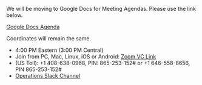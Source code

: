 We will be moving to Google Docs for Meeting Agendas. Please use the link below.

[Google Docs Agenda](https://docs.google.com/document/d/1jv1zxwH9x29PkzmoMpmaM2ENe96lOTWTdeqLiWPwCuc/edit#)

Coordinates will remain the same.

   * 4:00 PM Eastern (3:00 PM Central)
   * Join from PC, Mac, Linux, iOS or Android: [Zoom VC Link](https://IU.zoom.us/j/865253152)
   * (US Toll): +1 408-638-0968, PIN: 865-253-152# or +1 646-558-8656, PIN 865-253-152#
   * [Operations Slack Channel](https://opensciencegrid.slack.com/messages/C5GAYBGA0/)
